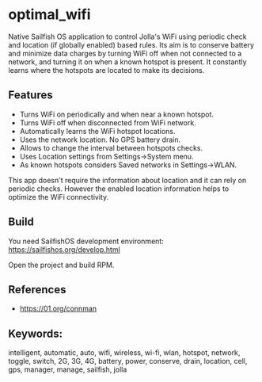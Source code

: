 optimal_wifi
============
Native Sailfish OS application to control Jolla's WiFi using periodic check and location (if globally enabled) based rules. Its aim is to conserve battery and minimize data charges by turning WiFi off when not connected to a network, and turning it on when a known hotspot is present. It constantly learns where the hotspots are located to make its decisions.

Features
--------
* Turns WiFi on periodically and when near a known hotspot.
* Turns WiFi off when disconnected from WiFi network.
* Automatically learns the WiFi hotspot locations.
* Uses the network location. No GPS battery drain.
* Allows to change the interval between hotspots checks.
* Uses Location settings from Settings->System menu.
* As known hotspots considers Saved networks in Settings->WLAN.

This app doesn't require the information about location and it can rely on periodic checks. However the enabled location information helps to optimize the WiFi connectivity.

Build
-----
You need SailfishOS development environment: https://sailfishos.org/develop.html

Open the project and build RPM.

References
----------
* https://01.org/connman

Keywords:
---------
intelligent, automatic, auto, wifi, wireless, wi-fi, wlan, hotspot, network, toggle, switch, 2G, 3G, 4G, battery, power, conserve, drain, location, cell, gps, manager, manage, sailfish, jolla
